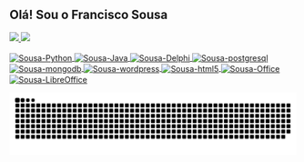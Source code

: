 ## Olá! Sou o Francisco Sousa
<!-- https://github.com/alexandresanlim/Badges4-README.md-Profile -->
 <div>
  <a href="https://github.com/sousadm">
  <img height="180em" src="https://github-readme-stats.vercel.app/api?username=sousadm&show_icons=true&theme=dracula&include_all_commits=true&count_private=true"/>
  <img height="180em" src="https://github-readme-stats.vercel.app/api/top-langs/?username=sousadm&layout=compact&langs_count=7&theme=dracula"/>
</div>

 <div style="display: inline_block"><br>
  <img align="center" alt="Sousa-Python" height="50" width="100" src="https://img.shields.io/badge/Python-3776AB?style=for-the-badge&logo=python&logoColor=white">
  <img align="center" alt="Sousa-Java" height="50" width="100" src="https://img.shields.io/badge/Java-ED8B00?style=for-the-badge&logo=java&logoColor=white">
  <img align="center" alt="Sousa-Delphi" height="50" width="100" src="https://img.shields.io/badge/Delphi-B22222?style=for-the-badge&logo=delphi&logoColor=white">
  <img align="center" alt="Sousa-postgresql" height="50" width="100" src="https://img.shields.io/badge/PostgreSQL-316192?style=for-the-badge&logo=postgresql&logoColor=white">
<img align="center" alt="Sousa-mongodb" height="50" width="100" src="https://img.shields.io/badge/MongoDB-4EA94B?style=for-the-badge&logo=mongodb&logoColor=white">   <img align="center" alt="Sousa-wordpress" height="50" width="100" src="https://img.shields.io/badge/Wordpress-21759B?style=for-the-badge&logo=wordpress&logoColor=white">
  <img align="center" alt="Sousa-html5" height="50" width="100" src="https://img.shields.io/badge/HTML5-E34F26?style=for-the-badge&logo=html5&logoColor=white">
 <img align="center" alt="Sousa-Office" height="50" width="120" src="https://img.shields.io/badge/Microsoft_Office-D83B01?style=for-the-badge&logo=microsoft-office&logoColor=white">
<img align="center" alt="Sousa-LibreOffice" height="50" width="120" src="https://img.shields.io/badge/LibreOffice-18A303?style=for-the-badge&logo=LibreOffice&logoColor=white"> 
</div>
  
 ![Snake animation](https://github.com/sousadm/sousadm/blob/output/github-contribution-grid-snake.svg)
 
##
